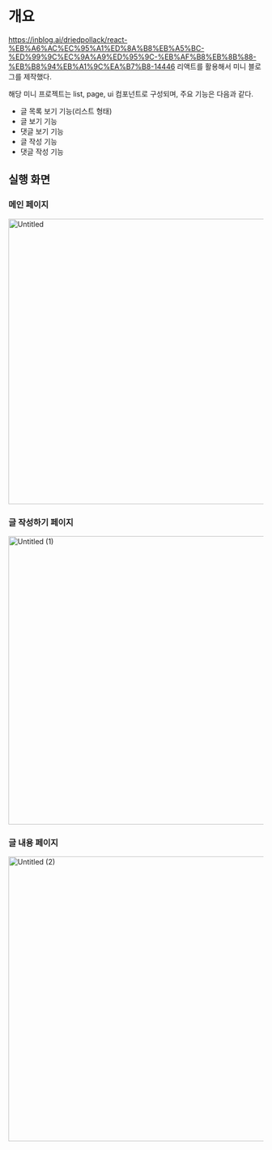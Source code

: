  # 개요
https://inblog.ai/driedpollack/react-%EB%A6%AC%EC%95%A1%ED%8A%B8%EB%A5%BC-%ED%99%9C%EC%9A%A9%ED%95%9C-%EB%AF%B8%EB%8B%88-%EB%B8%94%EB%A1%9C%EA%B7%B8-14446
리액트를 활용해서 미니 블로그를 제작했다.

해당 미니 프로젝트는 list, page, ui 컴포넌트로 구성되며, 주요 기능은 다음과 같다.

- 글 목록 보기 기능(리스트 형태)
- 글 보기 기능
- 댓글 보기 기능
- 글 작성 기능
- 댓글 작성 기능

## 실행 화면

### 메인 페이지

<img width="563" alt="Untitled" src="https://github.com/TaeGyeomHwang/mini-blog/assets/80676211/55f53ee5-a558-4155-ad23-982aa99ed973">


### 글 작성하기 페이지

<img width="569" alt="Untitled (1)" src="https://github.com/TaeGyeomHwang/mini-blog/assets/80676211/7ffc02d0-3f35-4ea3-9299-5f60b650b244">


### 글 내용 페이지

<img width="562" alt="Untitled (2)" src="https://github.com/TaeGyeomHwang/mini-blog/assets/80676211/00d9c483-d097-44c2-b61c-d1c748874491">

